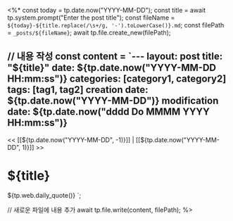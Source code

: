<%*
const today = tp.date.now("YYYY-MM-DD");
const title = await tp.system.prompt("Enter the post title");
const fileName = `${today}-${title.replace(/\s+/g, '-').toLowerCase()}.md`;
const filePath = `_posts/${fileName}`;
await tp.file.create_new(filePath);

// 내용 작성
const content = `---
layout: post
title: "${title}"
date: ${tp.date.now("YYYY-MM-DD HH:mm:ss")}
categories: [category1, category2]
tags: [tag1, tag2]
creation date: ${tp.date.now("YYYY-MM-DD")}
modification date: ${tp.date.now("dddd Do MMMM YYYY HH:mm:ss")}
---

<< [[${tp.date.now("YYYY-MM-DD", -1)}]] | [[${tp.date.now("YYYY-MM-DD", 1)}]] >>

# ${title}

${tp.web.daily_quote()}
`;

// 새로운 파일에 내용 추가
await tp.file.write(content, filePath);
%>
